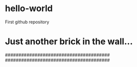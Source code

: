 # hello-world
First github repository
# Just another brick in the wall...
#######################################
#######################################
#####  ################################

